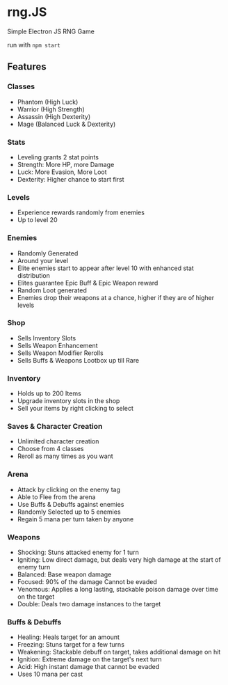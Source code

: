 # rng.JS
Simple Electron JS RNG Game

run with ```npm start```

## Features
### Classes
- Phantom (High Luck)
- Warrior (High Strength)
- Assassin (High Dexterity)
- Mage (Balanced Luck & Dexterity)

### Stats
- Leveling grants 2 stat points
- Strength: More HP, more Damage
- Luck: More Evasion, More Loot
- Dexterity: Higher chance to start first

### Levels
- Experience rewards randomly from enemies
- Up to level 20

### Enemies
- Randomly Generated
- Around your level
- Elite enemies start to appear after level 10 with enhanced stat distribution
- Elites guarantee Epic Buff & Epic Weapon reward
- Random Loot generated
- Enemies drop their weapons at a chance, higher if they are of higher levels

### Shop
- Sells Inventory Slots
- Sells Weapon Enhancement
- Sells Weapon Modifier Rerolls
- Sells Buffs & Weapons Lootbox up till Rare

### Inventory
- Holds up to 200 Items
- Upgrade inventory slots in the shop
- Sell your items by right clicking to select

### Saves & Character Creation
- Unlimited character creation
- Choose from 4 classes
- Reroll as many times as you want

### Arena
- Attack by clicking on the enemy tag
- Able to Flee from the arena
- Use Buffs & Debuffs against enemies
- Randomly Selected up to 5 enemies
- Regain 5 mana per turn taken by anyone

### Weapons
- Shocking: Stuns attacked enemy for 1 turn
- Igniting: Low direct damage, but deals very high damage at the start of enemy turn
- Balanced: Base weapon damage
- Focused: 90% of the damage Cannot be evaded
- Venomous: Applies a long lasting, stackable poison damage over time on the target
- Double: Deals two damage instances to the target

### Buffs & Debuffs
- Healing: Heals target for an amount
- Freezing: Stuns target for a few turns
- Weakening: Stackable debuff on target, takes additional damage on hit
- Ignition: Extreme damage on the target's next turn
- Acid: High instant damage that cannot be evaded
- Uses 10 mana per cast
